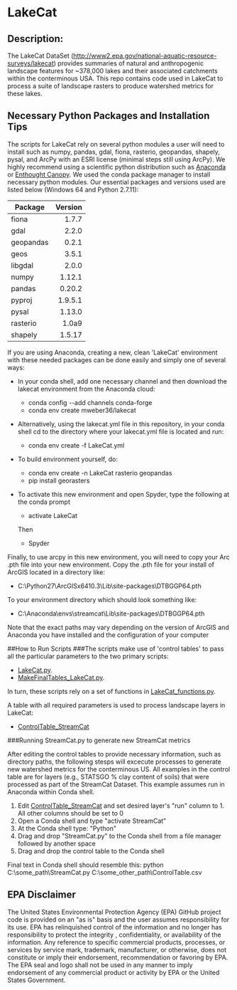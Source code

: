 # LakeCat

## Description:
The LakeCat DataSet (http://www2.epa.gov/national-aquatic-resource-surveys/lakecat) provides summaries of natural and anthropogenic landscape features for ~378,000 lakes and their associated catchments within the conterminous USA. This repo contains code used in LakeCat to process a suite of landscape rasters to produce watershed metrics for these lakes.

## Necessary Python Packages and Installation Tips
The scripts for LakeCat rely on several python modules a user will need to install such as numpy, pandas, gdal, fiona, rasterio, geopandas, shapely, pysal, and ArcPy with an ESRI license (minimal steps still using ArcPy).  We highly recommend using a scientific python distribution such as [Anaconda](https://www.continuum.io/downloads) or [Enthought Canopy](https://www.enthought.com/products/canopy/).  We used the conda package manager to install necessary python modules. Our essential packages and versions used are listed below (Windows 64 and Python 2.7.11):

| Package       | Version       | 
| ------------- |--------------:|
| fiona         | 1.7.7         | 
| gdal          | 2.2.0         | 
| geopandas     | 0.2.1         |  
| geos          | 3.5.1         |
| libgdal       | 2.0.0         |
| numpy         | 1.12.1        |
| pandas        | 0.20.2        |
| pyproj        | 1.9.5.1       |
| pysal         | 1.13.0        |
| rasterio      | 1.0a9         |
| shapely       | 1.5.17        |

If you are using Anaconda, creating a new, clean 'LakeCat' environment with these needed packages can be done easily and simply one of several ways:

* In your conda shell, add one necessary channel and then download the lakecat environment from the Anaconda cloud:
  + conda config --add channels conda-forge
  + conda env create mweber36/lakecat
  
* Alternatively, using the lakecat.yml file in this repository, in your conda shell cd to the directory where your lakecat.yml file is located and run:
  + conda env create -f LakeCat.yml
  
* To build environment yourself, do:
  + conda env create -n LakeCat rasterio geopandas
  + pip install georasters

* To activate this new environment and open Spyder, type the following at the conda prompt
  + activate LakeCat
  
  Then

  + Spyder
  
Finally, to use arcpy in this new environment, you will need to copy your Arc .pth file into your new environment.  Copy the .pth file for your install of ArcGIS located in a directory like:

+ C:\Python27\ArcGISx6410.3\Lib\site-packages\DTBGGP64.pth

To your environment directory which should look something like:

+ C:\Anaconda\envs\streamcat\Lib\site-packages\DTBGGP64.pth

Note that the exact paths may vary depending on the version of ArcGIS and Anaconda you have installed and the configuration of your computer

##How to Run Scripts
###The scripts make use of 'control tables' to pass all the particular parameters to the two primary scripts: 
+ [LakeCat.py](https://github.com/USEPA/LakeCat/blob/master/LakeCat.py).
+ [MakeFinalTables_LakeCat.py](https://github.com/USEPA/LakeCat/blob/master/MakeFinalTables_LakeCat.py).  

In turn, these scripts rely on a set of functions in [LakeCat_functions.py](https://github.com/USEPA/LakeCat/blob/master/LakeCat_functions.py). 

A table with all required parameters is used to process landscape layers in LakeCat:
+ [ControlTable_StreamCat](https://github.com/USEPA/StreamCat/blob/master/ControlTable_StreamCat.csv)


###Running StreamCat.py to generate new StreamCat metrics

After editing the control tables to provide necessary information, such as directory paths, the following stesps will excecute processes to generate new watershed metrics for the conterminous US. All examples in the control table are for layers (e.g., STATSGO % clay content of soils) that were processed as part of the StreamCat Dataset. This example assumes run in Anaconda within Conda shell.

1. Edit [ControlTable_StreamCat](https://github.com/USEPA/StreamCat/blob/master/ControlTable_StreamCat.csv) and set desired layer's "run" column to 1. All other columns should be set to 0
2. Open a Conda shell and type "activate StreamCat" 
3. At the Conda shell type: "Python<space>"
4. Drag and drop "StreamCat.py" to the Conda shell from a file manager followed by another space
5. Drag and drop the control table to the Conda shell

Final text in Conda shell should resemble this: python C:\some_path\StreamCat.py  C:\some_other_path\ControlTable.csv


## EPA Disclaimer
The United States Environmental Protection Agency (EPA) GitHub project code is provided on an "as is" basis and the user assumes responsibility for its use.  EPA has relinquished control of the information and no longer has responsibility to protect the integrity , confidentiality, or availability of the information.  Any reference to specific commercial products, processes, or services by service mark, trademark, manufacturer, or otherwise, does not constitute or imply their endorsement, recommendation or favoring by EPA.  The EPA seal and logo shall not be used in any manner to imply endorsement of any commercial product or activity by EPA or the United States Government.